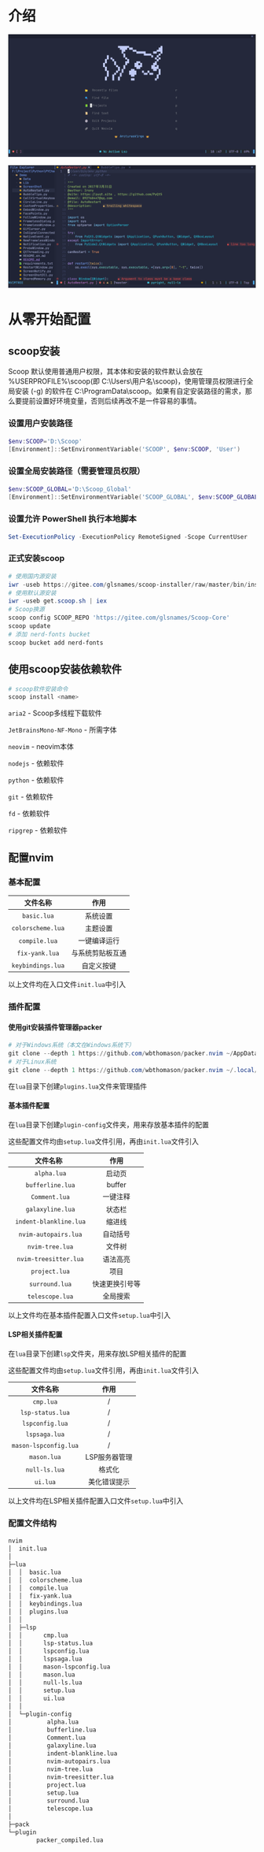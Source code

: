 # 介绍
![image-20220916183633148](README.assets/image-20220916183633148.png)

![image-20220916183945303](README.assets/image-20220916183945303.png)

# 从零开始配置

## scoop安装

Scoop 默认使用普通用户权限，其本体和安装的软件默认会放在 %USERPROFILE%\scoop(即 C:\Users\用户名\scoop)，使用管理员权限进行全局安装 (-g) 的软件在 C:\ProgramData\scoop。如果有自定安装路径的需求，那么要提前设置好环境变量，否则后续再改不是一件容易的事情。

### 设置用户安装路径

```powershell
$env:SCOOP='D:\Scoop'
[Environment]::SetEnvironmentVariable('SCOOP', $env:SCOOP, 'User')
```
### 设置全局安装路径（需要管理员权限）

```powershell
$env:SCOOP_GLOBAL='D:\Scoop_Global'
[Environment]::SetEnvironmentVariable('SCOOP_GLOBAL', $env:SCOOP_GLOBAL, 'Machine')
```
### 设置允许 PowerShell 执行本地脚本

```powershell
Set-ExecutionPolicy -ExecutionPolicy RemoteSigned -Scope CurrentUser
```
### 正式安装scoop

```powershell
# 使用国内源安装
iwr -useb https://gitee.com/glsnames/scoop-installer/raw/master/bin/install.ps1 | iex
# 使用默认源安装
iwr -useb get.scoop.sh | iex
# Scoop换源
scoop config SCOOP_REPO 'https://gitee.com/glsnames/Scoop-Core'
scoop update
# 添加 nerd-fonts bucket
scoop bucket add nerd-fonts
```
## 使用scoop安装依赖软件

~~~powershell
# scoop软件安装命令
scoop install <name>
~~~

`aria2` - Scoop多线程下载软件

`JetBrainsMono-NF-Mono` - 所需字体

`neovim` - neovim本体

`nodejs` - 依赖软件

`python` - 依赖软件

`git` - 依赖软件

`fd` - 依赖软件

`ripgrep` - 依赖软件

## 配置nvim

### 基本配置

|     文件名称      |       作用       |
| :---------------: | :--------------: |
|    `basic.lua`    |     系统设置     |
| `colorscheme.lua` |     主题设置     |
|   `compile.lua`   |   一键编译运行   |
|  `fix-yank.lua`   | 与系统剪贴板互通 |
| `keybindings.lua` |    自定义按键    |

以上文件均在入口文件`init.lua`中引入

### 插件配置

#### 使用git安装插件管理器packer

~~~powershell
# 对于Windows系统（本文在Windows系统下）
git clone --depth 1 https://github.com/wbthomason/packer.nvim ~/AppData/Loacl/nvim-data/site/pack/packer/start/packer.nvim
# 对于Linux系统
git clone --depth 1 https://github.com/wbthomason/packer.nvim ~/.local/share/nvim/site/pack/packer/start/packer.nvim
~~~

在`lua`目录下创建`plugins.lua`文件来管理插件

#### 基本插件配置

在`lua`目录下创建`plugin-config`文件夹，用来存放基本插件的配置

这些配置文件均由`setup.lua`文件引用，再由`init.lua`文件引入

|        文件名称         |      作用      |
| :---------------------: | :------------: |
|      ` alpha.lua`       |     启动页     |
|    ` bufferline.lua`    |     buffer     |
|    ` Comment.lua`      |    一键注释    |
|    ` galaxyline.lua`    |     状态栏     |
| ` indent-blankline.lua` |     缩进线     |
|  ` nvim-autopairs.lua`  |    自动括号    |
|    ` nvim-tree.lua`     |     文件树     |
| ` nvim-treesitter.lua`  |    语法高亮    |
|     ` project.lua`      |      项目      |
|     ` surround.lua`     | 快速更换引号等 |
|    ` telescope.lua`     |    全局搜索    |

以上文件均在基本插件配置入口文件`setup.lua`中引入

#### LSP相关插件配置

在`lua`目录下创建`lsp`文件夹，用来存放LSP相关插件的配置

这些配置文件均由`setup.lua`文件引用，再由`init.lua`文件引入

|         文件名称         | 作用  |
| :----------------------: | :---: |
|  `cmp.lua`             | / |
|  `lsp-status.lua`    | / |
|  `lspconfig.lua`    | / |
|  `lspsaga.lua`     | / |
|  `mason-lspconfig.lua` | / |
| `mason.lua`      | LSP服务器管理 |
|  `null-ls.lua`     | 格式化 |
|  `ui.lua`        | 美化错误提示 |

以上文件均在LSP相关插件配置入口文件`setup.lua`中引入

### 配置文件结构

```
nvim
│  init.lua
│
├─lua
│  │  basic.lua
│  │  colorscheme.lua
│  │  compile.lua
│  │  fix-yank.lua
│  │  keybindings.lua
│  │  plugins.lua
│  │
│  ├─lsp
│  │      cmp.lua
│  │      lsp-status.lua
│  │      lspconfig.lua
│  │      lspsaga.lua
│  │      mason-lspconfig.lua
│  │      mason.lua
│  │      null-ls.lua
│  │      setup.lua
│  │      ui.lua
│  │
│  └─plugin-config
│          alpha.lua
│          bufferline.lua
│          Comment.lua
│          galaxyline.lua
│          indent-blankline.lua
│          nvim-autopairs.lua
│          nvim-tree.lua
│          nvim-treesitter.lua
│          project.lua
│          setup.lua
│          surround.lua
│          telescope.lua
│
├─pack
└─plugin
        packer_compiled.lua
```

